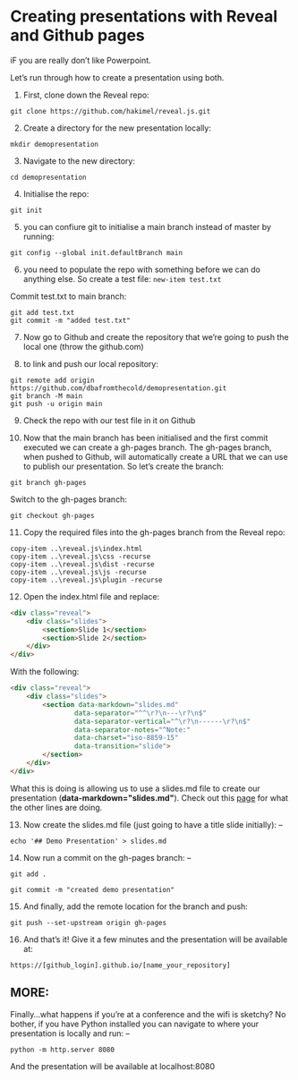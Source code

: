 # Creating presentations with Reveal and Github pages

iF you are really don’t like Powerpoint.

Let’s run through how to create a presentation using both.

1. First, clone down the Reveal repo:

  `git clone https://github.com/hakimel/reveal.js.git`

2. Create a directory for the new presentation locally:

  `mkdir demopresentation`

3. Navigate to the new directory:
  
  `cd demopresentation`

4. Initialise the repo:

  `git init`

5. you can confiure git to initialise a main branch instead of master by running:
  
  `git config --global init.defaultBranch main`

6. you need to populate the repo with something before we can do anything else. So create a test file:
`new-item test.txt`

  Commit test.txt to main branch:
```
git add test.txt
git commit -m "added test.txt"
```

7. Now go to Github and create the repository that we’re going to push the local one (throw the github.com)


8. to link and push our local repository:
```
git remote add origin https://github.com/dbafromthecold/demopresentation.git
git branch -M main
git push -u origin main
```

9. Check the repo with our test file in it on Github

10. Now that the main branch has been initialised and the first commit executed we can create a gh-pages branch. The gh-pages branch, when pushed to Github, will automatically create a URL that we can use to publish our presentation. So let’s create the branch:
  
  `git branch gh-pages`
  
  Switch to the gh-pages branch:

  `git checkout gh-pages`

11. Copy the required files into the gh-pages branch from the Reveal repo:
```
copy-item ..\reveal.js\index.html
copy-item ..\reveal.js\css -recurse
copy-item ..\reveal.js\dist -recurse
copy-item ..\reveal.js\js -recurse
copy-item ..\reveal.js\plugin -recurse
```

12. Open the index.html file and replace:

  ```html
  <div class="reveal">
      <div class="slides">
          <section>Slide 1</section>
          <section>Slide 2</section>
      </div>
  </div>
  ```

  With the following:
  ```html
  <div class="reveal">
      <div class="slides">
          <section data-markdown="slides.md"
                  data-separator="^^\r?\n---\r?\n$"
                  data-separator-vertical="^\r?\n------\r?\n$"
                  data-separator-notes="^Note:"
                  data-charset="iso-8859-15"
                  data-transition="slide">
          </section>
      </div>
  </div>
  ```
  What this is doing is allowing us to use a slides.md file to create our presentation (**data-markdown="slides.md"**). Check out this [page](https://revealjs.com/markdown/) for what the other lines are doing.

13. Now create the slides.md file (just going to have a title slide initially): –

  `echo '## Demo Presentation' > slides.md`


14. Now run a commit on the gh-pages branch: –

  `git add .`

  `git commit -m "created demo presentation"`


15. And finally, add the remote location for the branch and push:

  `git push --set-upstream origin gh-pages`

16. And that’s it! Give it a few minutes and the presentation will be available at:
  
  `https://[github_login].github.io/[name_your_repository]`

## MORE:

Finally…what happens if you’re at a conference and the wifi is sketchy? No bother, if you have Python installed you can navigate to where your presentation is locally and run: –

`python -m http.server 8080`

And the presentation will be available at localhost:8080
